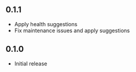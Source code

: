## 0.1.1

* Apply health suggestions
* Fix maintenance issues and apply suggestions

## 0.1.0

* Initial release